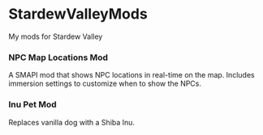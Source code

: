 # StardewValleyMods
My mods for Stardew Valley


### NPC Map Locations Mod
A SMAPI mod that shows NPC locations in real-time on the map. Includes immersion settings to customize when to show the NPCs.

###  Inu Pet Mod
Replaces vanilla dog with a Shiba Inu.



